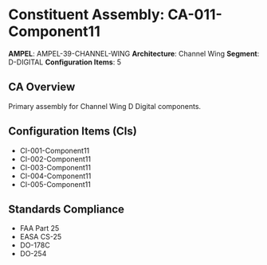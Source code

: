 # Constituent Assembly: CA-011-Component11

**AMPEL**: AMPEL-39-CHANNEL-WING
**Architecture**: Channel Wing
**Segment**: D-DIGITAL
**Configuration Items**: 5

## CA Overview
Primary assembly for Channel Wing D Digital components.

## Configuration Items (CIs)
- CI-001-Component11
- CI-002-Component11
- CI-003-Component11
- CI-004-Component11
- CI-005-Component11

## Standards Compliance
- FAA Part 25
- EASA CS-25
- DO-178C
- DO-254
